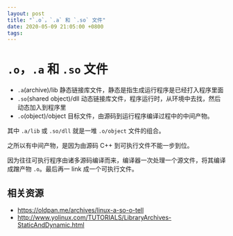 ```yaml
---
layout: post
title: "`.o`，`.a` 和 `.so` 文件"
date: 2020-05-09 21:05:00 +0800
tags: 
---
```

    
# `.o`，`.a` 和 `.so` 文件

- `.a`(archive)/lib 静态链接库文件，静态是指生成运行程序是已经打入程序里面
- `.so`(shared object)/dll 动态链接库文件，程序运行时，从环境中去找，然后动态加入到程序里
- `.o`(object)/object 目标文件，由源码到运行程序编译过程中的中间产物。

其中 `.a/lib` 或  `.so/dll` 就是一堆 `.o/object` 文件的组合。

之所以有中间产物，是因为由源码  C++ 到可执行文件不能一步到位。

因为往往可执行程序由诸多源码编译而来，编译器一次处理一个源文件，将其编译成蹭产物 `.o`。最后再一 link 成一个可执行文件。


## 相关资源

- https://oldpan.me/archives/linux-a-so-o-tell
- http://www.yolinux.com/TUTORIALS/LibraryArchives-StaticAndDynamic.html





    